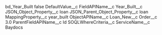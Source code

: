 <?xml version="1.0" encoding="UTF-8"?>
<CustomMetadata xmlns="http://soap.sforce.com/2006/04/metadata" xmlns:xsi="http://www.w3.org/2001/XMLSchema-instance" xmlns:xsd="http://www.w3.org/2001/XMLSchema">
    <label>bd_Year_Built</label>
    <protected>false</protected>
    <values>
        <field>DefaultValue__c</field>
        <value xsi:nil="true"/>
    </values>
    <values>
        <field>FieldAPIName__c</field>
        <value xsi:type="xsd:string">Year_Built__c</value>
    </values>
    <values>
        <field>JSON_Object_Property__c</field>
        <value xsi:type="xsd:string">loan</value>
    </values>
    <values>
        <field>JSON_Parent_Object_Property__c</field>
        <value xsi:type="xsd:string">loan</value>
    </values>
    <values>
        <field>MappingProperty__c</field>
        <value xsi:type="xsd:string">year_built</value>
    </values>
    <values>
        <field>ObjectAPIName__c</field>
        <value xsi:type="xsd:string">Loan_New__c</value>
    </values>
    <values>
        <field>Order__c</field>
        <value xsi:type="xsd:double">3.0</value>
    </values>
    <values>
        <field>ParentFieldAPIName__c</field>
        <value xsi:type="xsd:string">Id</value>
    </values>
    <values>
        <field>SOQLWhereCriteria__c</field>
        <value xsi:nil="true"/>
    </values>
    <values>
        <field>ServiceName__c</field>
        <value xsi:type="xsd:string">Baydocs</value>
    </values>
</CustomMetadata>
